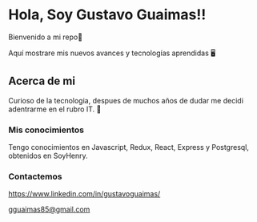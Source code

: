 # Hola, Soy Gustavo Guaimas!!

Bienvenido a mi repo🧳

Aquí mostrare mis nuevos avances y tecnologías aprendidas 🖥

## Acerca de mi

 Curioso de la tecnologia, despues de muchos años de dudar me decidi adentrarme en el rubro IT. 🦾
 
### Mis conocimientos

Tengo conocimientos en Javascript, Redux, React, Express y Postgresql, obtenidos en SoyHenry.


### Contactemos

https://www.linkedin.com/in/gustavoguaimas/

gguaimas85@gmail.com
